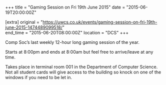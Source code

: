 +++
title = "Gaming Session on Fri 19th June 2015"
date = "2015-06-19T20:00:00Z"

[extra]
original = "https://uwcs.co.uk/events/gaming-session-on-fri-19th-june-2015-1474489099518/"    
end_time = "2015-06-20T08:00:00Z"
location = "DCS"
+++

Comp Soc’s last weekly 12-hour long gaming session of the year.

Starts at 8:00pm and ends at 8:00am but feel free to arrive/leave at any time.

Takes place in terminal room 001 in the Department of Computer Science. Not all student cards will give access to the building so knock on one of the windows if you need to be let in.

